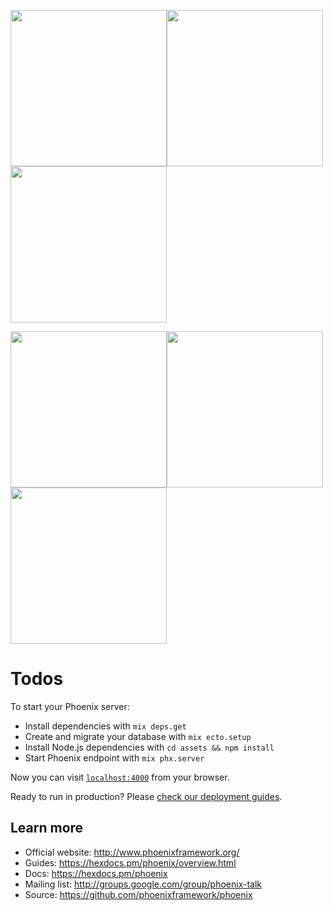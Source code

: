 <img src="https://raw.githubusercontent.com/smeade/phoenix_todomvc/master/priv/docs/todos1.png" width="250" /><img src="https://raw.githubusercontent.com/smeade/phoenix_todomvc/master/priv/docs/todos4.png" width="250" /><img src="https://raw.githubusercontent.com/smeade/phoenix_todomvc/master/priv/docs/todos5.png" width="250" />

<img src="https://raw.githubusercontent.com/smeade/phoenix_todomvc/master/priv/docs/todos11.png" width="250" /><img src="https://raw.githubusercontent.com/smeade/phoenix_todomvc/master/priv/docs/todos9.png" width="250" /><img src="https://raw.githubusercontent.com/smeade/phoenix_todomvc/master/priv/docs/todos8.png" width="250" />

# Todos

To start your Phoenix server:

  * Install dependencies with `mix deps.get`
  * Create and migrate your database with `mix ecto.setup`
  * Install Node.js dependencies with `cd assets && npm install`
  * Start Phoenix endpoint with `mix phx.server`

Now you can visit [`localhost:4000`](http://localhost:4000) from your browser.

Ready to run in production? Please [check our deployment guides](https://hexdocs.pm/phoenix/deployment.html).

## Learn more

  * Official website: http://www.phoenixframework.org/
  * Guides: https://hexdocs.pm/phoenix/overview.html
  * Docs: https://hexdocs.pm/phoenix
  * Mailing list: http://groups.google.com/group/phoenix-talk
  * Source: https://github.com/phoenixframework/phoenix

